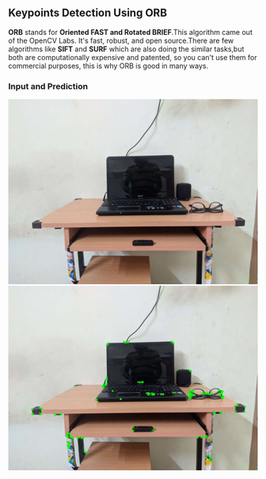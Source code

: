 ## Keypoints Detection Using ORB

**ORB** stands for **Oriented FAST and Rotated BRIEF**.This algorithm came out of the OpenCV Labs. It's fast, robust, and open
source.There are few algorithms like **SIFT** and **SURF** which are also doing the similar tasks,but both are computationally expensive
and patented, so you can't use them for commercial purposes, this is why ORB is good in many ways.

### Input and Prediction

![Input Image](https://github.com/VinishUchiha/Detector-Using-OpenCV/blob/master/Keypoints_Detector/images/1591171262251.JPEG)
![Keypoints Detected Image](https://github.com/VinishUchiha/Detector-Using-OpenCV/blob/master/Keypoints_Detector/images/keypoints_detected_image.png)

